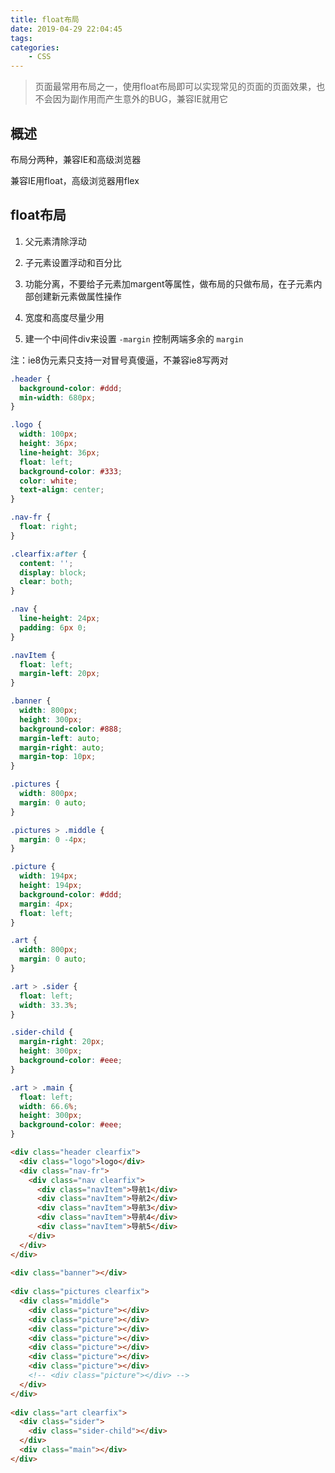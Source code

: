 ```yaml
---
title: float布局
date: 2019-04-29 22:04:45
tags:
categories:
	- CSS
---
```


> 页面最常用布局之一，使用float布局即可以实现常见的页面的页面效果，也不会因为副作用而产生意外的BUG，兼容IE就用它

<!--more-->

## 概述

布局分两种，兼容IE和高级浏览器

兼容IE用float，高级浏览器用flex

## float布局

1. 父元素清除浮动

2. 子元素设置浮动和百分比

3. 功能分离，不要给子元素加margent等属性，做布局的只做布局，在子元素内部创建新元素做属性操作
4. 宽度和高度尽量少用
5. 建一个中间件div来设置 `-margin` 控制两端多余的 `margin`

注：ie8伪元素只支持一对冒号真傻逼，不兼容ie8写两对

```css
.header {
  background-color: #ddd;
  min-width: 680px;
}

.logo {
  width: 100px;
  height: 36px;
  line-height: 36px;
  float: left;
  background-color: #333;
  color: white;
  text-align: center;
}

.nav-fr {
  float: right;
}

.clearfix:after {
  content: '';
  display: block;
  clear: both;
}

.nav {
  line-height: 24px;
  padding: 6px 0;
}

.navItem {
  float: left;
  margin-left: 20px;
}

.banner {
  width: 800px;
  height: 300px;
  background-color: #888;
  margin-left: auto;
  margin-right: auto;
  margin-top: 10px;
}

.pictures {
  width: 800px;
  margin: 0 auto;
}

.pictures > .middle {
  margin: 0 -4px;
}

.picture {
  width: 194px;
  height: 194px;
  background-color: #ddd;
  margin: 4px;
  float: left;
}

.art {
  width: 800px;
  margin: 0 auto;
}

.art > .sider {
  float: left;
  width: 33.3%;
}

.sider-child {
  margin-right: 20px;
  height: 300px;
  background-color: #eee;
}

.art > .main {
  float: left;
  width: 66.6%;
  height: 300px;
  background-color: #eee;
}
```

```html
<div class="header clearfix">
  <div class="logo">logo</div>
  <div class="nav-fr">
    <div class="nav clearfix">
      <div class="navItem">导航1</div>
      <div class="navItem">导航2</div>
      <div class="navItem">导航3</div>
      <div class="navItem">导航4</div>
      <div class="navItem">导航5</div>
    </div>
  </div>
</div>
  
<div class="banner"></div>
  
<div class="pictures clearfix">
  <div class="middle">
    <div class="picture"></div>
    <div class="picture"></div>
    <div class="picture"></div>
    <div class="picture"></div>
    <div class="picture"></div>
    <div class="picture"></div>
    <div class="picture"></div>
    <!-- <div class="picture"></div> -->
  </div>
</div>
  
<div class="art clearfix">
  <div class="sider">
    <div class="sider-child"></div>
  </div>
  <div class="main"></div>
</div>
```